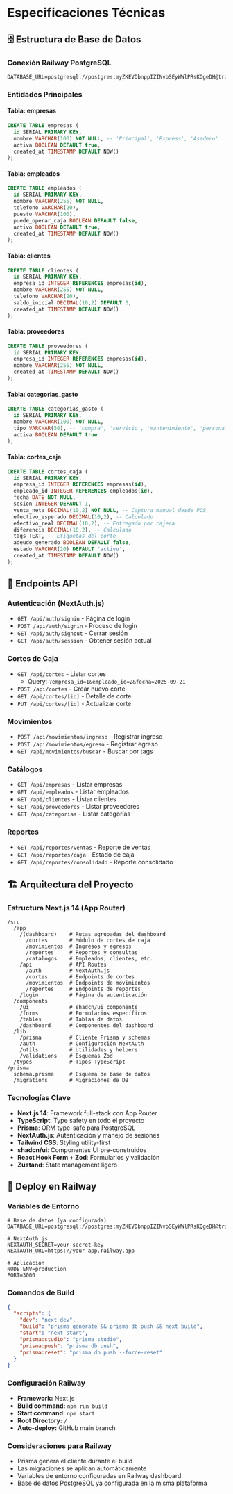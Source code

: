 # Especificaciones Técnicas

## 🗄️ Estructura de Base de Datos

### Conexión Railway PostgreSQL
```env
DATABASE_URL=postgresql://postgres:myZKEVDbnppIZINvbSEyWWlPRsKQgeDH@trolley.proxy.rlwy.net:31671/ballesteros
```

### Entidades Principales

#### Tabla: empresas
```sql
CREATE TABLE empresas (
  id SERIAL PRIMARY KEY,
  nombre VARCHAR(100) NOT NULL, -- 'Principal', 'Express', 'Asadero'
  activa BOOLEAN DEFAULT true,
  created_at TIMESTAMP DEFAULT NOW()
);
```

#### Tabla: empleados
```sql
CREATE TABLE empleados (
  id SERIAL PRIMARY KEY,
  nombre VARCHAR(255) NOT NULL,
  telefono VARCHAR(20),
  puesto VARCHAR(100),
  puede_operar_caja BOOLEAN DEFAULT false,
  activo BOOLEAN DEFAULT true,
  created_at TIMESTAMP DEFAULT NOW()
);
```

#### Tabla: clientes
```sql
CREATE TABLE clientes (
  id SERIAL PRIMARY KEY,
  empresa_id INTEGER REFERENCES empresas(id),
  nombre VARCHAR(255) NOT NULL,
  telefono VARCHAR(20),
  saldo_inicial DECIMAL(10,2) DEFAULT 0,
  created_at TIMESTAMP DEFAULT NOW()
);
```

#### Tabla: proveedores
```sql
CREATE TABLE proveedores (
  id SERIAL PRIMARY KEY,
  empresa_id INTEGER REFERENCES empresas(id),
  nombre VARCHAR(255) NOT NULL,
  created_at TIMESTAMP DEFAULT NOW()
);
```

#### Tabla: categorias_gasto
```sql
CREATE TABLE categorias_gasto (
  id SERIAL PRIMARY KEY,
  nombre VARCHAR(100) NOT NULL,
  tipo VARCHAR(50), -- 'compra', 'servicio', 'mantenimiento', 'personal', 'otros'
  activa BOOLEAN DEFAULT true
);
```

#### Tabla: cortes_caja
```sql
CREATE TABLE cortes_caja (
  id SERIAL PRIMARY KEY,
  empresa_id INTEGER REFERENCES empresas(id),
  empleado_id INTEGER REFERENCES empleados(id),
  fecha DATE NOT NULL,
  sesion INTEGER DEFAULT 1,
  venta_neta DECIMAL(10,2) NOT NULL, -- Captura manual desde POS
  efectivo_esperado DECIMAL(10,2), -- Calculado
  efectivo_real DECIMAL(10,2), -- Entregado por cajera
  diferencia DECIMAL(10,2), -- Calculado
  tags TEXT, -- Etiquetas del corte
  adeudo_generado BOOLEAN DEFAULT false,
  estado VARCHAR(20) DEFAULT 'activo',
  created_at TIMESTAMP DEFAULT NOW()
);
```

## 🔌 Endpoints API

### Autenticación (NextAuth.js)
- `GET /api/auth/signin` - Página de login
- `POST /api/auth/signin` - Proceso de login
- `GET /api/auth/signout` - Cerrar sesión
- `GET /api/auth/session` - Obtener sesión actual

### Cortes de Caja
- `GET /api/cortes` - Listar cortes
  - Query: `?empresa_id=1&empleado_id=2&fecha=2025-09-21`
- `POST /api/cortes` - Crear nuevo corte
- `GET /api/cortes/[id]` - Detalle de corte
- `PUT /api/cortes/[id]` - Actualizar corte

### Movimientos
- `POST /api/movimientos/ingreso` - Registrar ingreso
- `POST /api/movimientos/egreso` - Registrar egreso
- `GET /api/movimientos/buscar` - Buscar por tags

### Catálogos
- `GET /api/empresas` - Listar empresas
- `GET /api/empleados` - Listar empleados
- `GET /api/clientes` - Listar clientes
- `GET /api/proveedores` - Listar proveedores
- `GET /api/categorias` - Listar categorías

### Reportes
- `GET /api/reportes/ventas` - Reporte de ventas
- `GET /api/reportes/caja` - Estado de caja
- `GET /api/reportes/consolidado` - Reporte consolidado

## 🏗️ Arquitectura del Proyecto

### Estructura Next.js 14 (App Router)
```
/src
  /app
    /(dashboard)    # Rutas agrupadas del dashboard
      /cortes       # Módulo de cortes de caja
      /movimientos  # Ingresos y egresos
      /reportes     # Reportes y consultas
      /catalogos    # Empleados, clientes, etc.
    /api            # API Routes
      /auth         # NextAuth.js
      /cortes       # Endpoints de cortes
      /movimientos  # Endpoints de movimientos
      /reportes     # Endpoints de reportes
    /login          # Página de autenticación
  /components
    /ui             # shadcn/ui components
    /forms          # Formularios específicos
    /tables         # Tablas de datos
    /dashboard      # Componentes del dashboard
  /lib
    /prisma         # Cliente Prisma y schemas
    /auth           # Configuración NextAuth
    /utils          # Utilidades y helpers
    /validations    # Esquemas Zod
  /types            # Tipos TypeScript
/prisma
  schema.prisma     # Esquema de base de datos
  /migrations       # Migraciones de DB
```

### Tecnologías Clave
- **Next.js 14**: Framework full-stack con App Router
- **TypeScript**: Type safety en todo el proyecto
- **Prisma**: ORM type-safe para PostgreSQL
- **NextAuth.js**: Autenticación y manejo de sesiones
- **Tailwind CSS**: Styling utility-first
- **shadcn/ui**: Componentes UI pre-construidos
- **React Hook Form + Zod**: Formularios y validación
- **Zustand**: State management ligero

## 🚀 Deploy en Railway

### Variables de Entorno
```env
# Base de datos (ya configurada)
DATABASE_URL=postgresql://postgres:myZKEVDbnppIZINvbSEyWWlPRsKQgeDH@trolley.proxy.rlwy.net:31671/ballesteros

# NextAuth.js
NEXTAUTH_SECRET=your-secret-key
NEXTAUTH_URL=https://your-app.railway.app

# Aplicación
NODE_ENV=production
PORT=3000
```

### Comandos de Build
```json
{
  "scripts": {
    "dev": "next dev",
    "build": "prisma generate && prisma db push && next build",
    "start": "next start",
    "prisma:studio": "prisma studio",
    "prisma:push": "prisma db push",
    "prisma:reset": "prisma db push --force-reset"
  }
}
```

### Configuración Railway
- **Framework:** Next.js
- **Build command:** `npm run build`
- **Start command:** `npm start`
- **Root Directory:** `/`
- **Auto-deploy:** GitHub main branch

### Consideraciones para Railway
- Prisma genera el cliente durante el build
- Las migraciones se aplican automáticamente
- Variables de entorno configuradas en Railway dashboard
- Base de datos PostgreSQL ya configurada en la misma plataforma